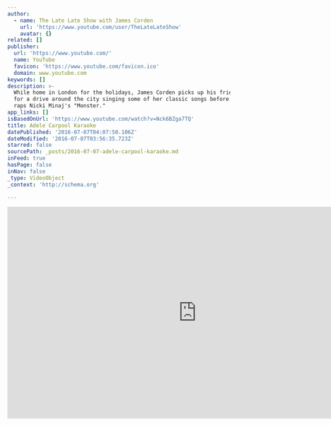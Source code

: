 ```yaml
---
author:
  - name: The Late Late Show with James Corden
    url: 'https://www.youtube.com/user/TheLateLateShow'
    avatar: {}
related: []
publisher:
  url: 'https://www.youtube.com/'
  name: YouTube
  favicon: 'https://www.youtube.com/favicon.ico'
  domain: www.youtube.com
keywords: []
description: >-
  While home in London for the holidays, James Corden picks up his friend Adele
  for a drive around the city singing some of her classic songs before Adele
  raps Nicki Minaj's "Monster."
app_links: []
isBasedOnUrl: 'https://www.youtube.com/watch?v=Nck6BZga7TQ'
title: Adele Carpool Karaoke
datePublished: '2016-07-07T04:07:50.106Z'
dateModified: '2016-07-07T03:56:35.723Z'
starred: false
sourcePath: _posts/2016-07-07-adele-carpool-karaoke.md
inFeed: true
hasPage: false
inNav: false
_type: VideoObject
_context: 'http://schema.org'

---
```

<iframe src="https://cdn.embedly.com/widgets/media.html?src=https%3A%2F%2Fwww.youtube.com%2Fembed%2FNck6BZga7TQ%3Ffeature%3Doembed&amp;url=http%3A%2F%2Fwww.youtube.com%2Fwatch%3Fv%3DNck6BZga7TQ&amp;image=https%3A%2F%2Fi.ytimg.com%2Fvi%2FNck6BZga7TQ%2Fhqdefault.jpg&amp;key=b7d04c9b404c499eba89ee7072e1c4f7&amp;type=text%2Fhtml&amp;schema=youtube" width="854" height="480" scrolling="no" frameborder="0" allowfullscreen="" style=""></iframe>